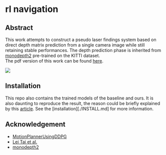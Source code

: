 # rl navigation

## Abstract
This work attempts to construct a pseudo laser findings system based on direct depth matrix prediction from a single camera image while still retaining stable performances. The depth prediction phase is inherited from [monodepth2](https://github.com/nianticlabs/monodepth2) pre-trained on the KITTI dataset.   
The pdf version of this work can be found [here](https://www.dropbox.com/s/t2oz0r66fp4ok81/nics20.zip?dl=0&file_subpath=%2Fpapers%2Fp54-tran.pdf).

<img src="/misc/demo.gif" class="fit image">   

## Installation
This repo also contains the trained models of the baseline and ours. It is also daunting to reproduce the result, the reason could be briefly explained by this [article](https://www.alexirpan.com/2018/02/14/rl-hard.html). See the [installation][./INSTALL.md] for more information.

## Acknowledgement
- [MotionPlannerUsingDDPG](https://github.com/m5823779/MotionPlannerUsingDDPG)
- [Lei Tai et al.](https://arxiv.org/pdf/1703.00420.pdf)
- [monodepth2](https://github.com/nianticlabs/monodepth2)

